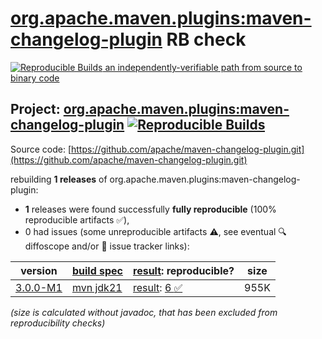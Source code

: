 [org.apache.maven.plugins:maven-changelog-plugin](https://central.sonatype.com/artifact/org.apache.maven.plugins/maven-changelog-plugin/versions) RB check
=======

[![Reproducible Builds](https://reproducible-builds.org/images/logos/rb.svg) an independently-verifiable path from source to binary code](https://reproducible-builds.org/)

## Project: [org.apache.maven.plugins:maven-changelog-plugin](https://central.sonatype.com/artifact/org.apache.maven.plugins/maven-changelog-plugin/versions) [![Reproducible Builds](https://img.shields.io/endpoint?url=https://raw.githubusercontent.com/jvm-repo-rebuild/reproducible-central/master/content/org/apache/maven/plugins/maven-changelog-plugin/badge.json)](https://github.com/jvm-repo-rebuild/reproducible-central/blob/master/content/org/apache/maven/plugins/maven-changelog-plugin/README.md)

Source code: [https://github.com/apache/maven-changelog-plugin.git](https://github.com/apache/maven-changelog-plugin.git)

rebuilding **1 releases** of org.apache.maven.plugins:maven-changelog-plugin:
- **1** releases were found successfully **fully reproducible** (100% reproducible artifacts :white_check_mark:),
- 0 had issues (some unreproducible artifacts :warning:, see eventual :mag: diffoscope and/or :memo: issue tracker links):

| version | [build spec](/BUILDSPEC.md) | [result](https://reproducible-builds.org/docs/jvm/): reproducible? | size |
| -- | --------- | ------ | -- |
| [3.0.0-M1](https://central.sonatype.com/artifact/org.apache.maven.plugins/maven-changelog-plugin/3.0.0-M1/pom) | [mvn jdk21](maven-changelog-plugin-3.0.0-M1.buildspec) | [result](maven-changelog-plugin-3.0.0-M1.buildinfo): [6 :white_check_mark: ](maven-changelog-plugin-3.0.0-M1.buildcompare) | 955K |

<i>(size is calculated without javadoc, that has been excluded from reproducibility checks)</i>
